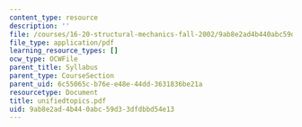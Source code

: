```yaml
---
content_type: resource
description: ''
file: /courses/16-20-structural-mechanics-fall-2002/9ab8e2ad4b440abc59d33dfdbbd54e13_unifiedtopics.pdf
file_type: application/pdf
learning_resource_types: []
ocw_type: OCWFile
parent_title: Syllabus
parent_type: CourseSection
parent_uid: 6c55065c-b76e-e48e-44dd-3631836be21a
resourcetype: Document
title: unifiedtopics.pdf
uid: 9ab8e2ad-4b44-0abc-59d3-3dfdbbd54e13
---
```

